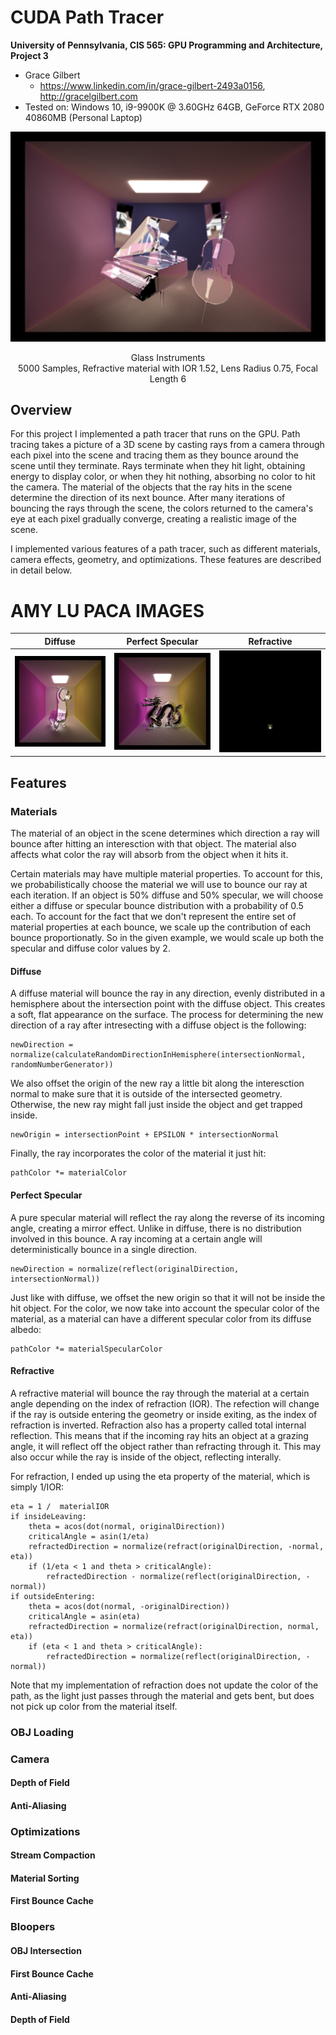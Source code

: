 CUDA Path Tracer
================

**University of Pennsylvania, CIS 565: GPU Programming and Architecture, Project 3**

* Grace Gilbert
  * https://www.linkedin.com/in/grace-gilbert-2493a0156, http://gracelgilbert.com
* Tested on: Windows 10, i9-9900K @ 3.60GHz 64GB, GeForce RTX 2080 40860MB (Personal Laptop)

![](img/InstrumentScene5000samp.IOR1.52.DOV0.075FL6.png)
<p align="center">
  Glass Instruments <br>
  5000 Samples, Refractive material with IOR 1.52, Lens Radius 0.75, Focal Length 6
</p>

## Overview
For this project I implemented a path tracer that runs on the GPU. Path tracing takes a picture of a 3D scene by casting rays from a camera through each pixel into the scene and tracing them as they bounce around the scene until they terminate. Rays terminate when they hit light, obtaining energy to display color, or when they hit nothing, absorbing no color to hit the camera. The material of the objects that the ray hits in the scene determine the direction of its next bounce. After many iterations of bouncing the rays through the scene, the colors returned to the camera's eye at each pixel gradually converge, creating a realistic image of the scene. 

I implemented various features of a path tracer, such as different materials, camera effects, geometry, and optimizations.  These features are described in detail below.

# AMY LU PACA IMAGES
Diffuse                    |  Perfect Specular         | Refractive
:-------------------------:|:-------------------------:|:-------------------------:
![](img/Alpaca5000sampIOR1.52DOV0.1FL8.png)| ![](img/MirrorDragon266samp.png) |![](img/DOVBlooper3.png)

## Features
### Materials
The material of an object in the scene determines which direction a ray will bounce after hitting an interesction with that object. The material also affects what color the ray will absorb from the object when it hits it. 

Certain materials may have multiple material properties. To account for this, we probabilistically choose the material we will use to bounce our ray at each iteration.  If an object is 50% diffuse and 50% specular, we will choose either a diffuse or specular bounce distribution with a probability of 0.5 each. To account for the fact that we don't represent the entire set of material properties at each bounce, we scale up the contribution of each bounce proportionatly.  So in the given example, we would scale up both the specular and diffuse color values by 2. 
#### Diffuse
A diffuse material will bounce the ray in any direction, evenly distributed in a hemisphere about the intersection point with the diffuse object. This creates a soft, flat appearance on the surface. The process for determining the new direction of a ray after intresecting with a diffuse object is the following:
```
newDirection = normalize(calculateRandomDirectionInHemisphere(intersectionNormal, randomNumberGenerator))
```
We also offset the origin of the new ray a little bit along the interesction normal to make sure that it is outside of the intersected geometry.  Otherwise, the new ray might fall just inside the object and get trapped inside.
```
newOrigin = intersectionPoint + EPSILON * intersectionNormal
```
Finally, the ray incorporates the color of the material it just hit:
```
pathColor *= materialColor
```
#### Perfect Specular
A pure specular material will reflect the ray along the reverse of its incoming angle, creating a mirror effect. Unlike in diffuse, there is no distribution involved in this bounce. A ray incoming at a certain angle will deterministically bounce in a single direction.
```
newDirection = normalize(reflect(originalDirection, intersectionNormal))
```
Just like with diffuse, we offset the new origin so that it will not be inside the hit object. For the color, we now take into account the specular color of the material, as a material can have a different specular color from its diffuse albedo:
```
pathColor *= materialSpecularColor
```
#### Refractive
A refractive material will bounce the ray through the material at a certain angle depending on the index of refraction (IOR). The refection will change if the ray is outside entering the geometry or inside exiting, as the index of refraction is inverted. Refraction also has a property called total internal reflection.  This means that if the incoming ray hits an object at a grazing angle, it will reflect off the object rather than refracting through it. This may also occur while the ray is inside of the object, reflecting interally. 

For refraction, I ended up using the eta property of the material, which is simply 1/IOR:
```
eta = 1 /  materialIOR
if insideLeaving:
    theta = acos(dot(normal, originalDirection))
    criticalAngle = asin(1/eta)
    refractedDirection = normalize(refract(originalDirection, -normal, eta))
    if (1/eta < 1 and theta > criticalAngle):
        refractedDirection - normalize(reflect(originalDirection, -normal))
if outsideEntering:
    theta = acos(dot(normal, -originalDirection))
    criticalAngle = asin(eta)
    refractedDirection = normalize(refract(originalDirection, normal, eta))
    if (eta < 1 and theta > criticalAngle):
        refractedDirection = normalize(reflect(originalDirection, -normal))
```
Note that my implementation of refraction does not update the color of the path, as the light just passes through the material and gets bent, but does not pick up color from the material itself.

### OBJ Loading
### Camera
#### Depth of Field
#### Anti-Aliasing
### Optimizations
#### Stream Compaction
#### Material Sorting
#### First Bounce Cache
### Bloopers
#### OBJ Intersection
#### First Bounce Cache
#### Anti-Aliasing
#### Depth of Field
